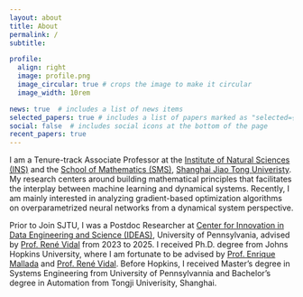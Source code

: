 ```yaml
---
layout: about
title: About
permalink: /
subtitle:

profile:
  align: right
  image: profile.png
  image_circular: true # crops the image to make it circular
  image_width: 10rem

news: true  # includes a list of news items
selected_papers: true # includes a list of papers marked as "selected={true}"
social: false  # includes social icons at the bottom of the page
recent_papers: true
---
```


I am a Tenure-track Associate Professor at the [Institute of Natural Sciences (INS)](https://ins.sjtu.edu.cn/) and the [School of Mathematics (SMS)](https://math.sjtu.edu.cn), [Shanghai Jiao Tong Univeristy](https://www.sjtu.edu.cn/). My research centers around building mathematical principles that facilitates the interplay between machine learning and dynamical systems. Recently, I am mainly interested in analyzing gradient-based optimization algorithms on overparametrized neural networks from a dynamical system perspective. 

<!-- MORE -->

Prior to Join SJTU, I was a Postdoc Researcher at [Center for Innovation in Data Engineering and Science (IDEAS)](https://ideas.seas.upenn.edu/), University of Pennsylvania, advised by [Prof. René Vidal](http://vision.jhu.edu/rvidal.html) from 2023 to 2025.  I received Ph.D. degree from Johns Hopkins University, where I am fortunate to be advised by [Prof. Enrique Mallada](http://mallada.ece.jhu.edu) and [Prof. René Vidal](http://vision.jhu.edu/rvidal.html). Before Hopkins, I received Master’s degree in Systems Engineering from University of Pennsylvannia and Bachelor’s degree in Automation from Tongji Univerisity, Shanghai.

